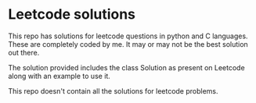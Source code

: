 # Leetcode solutions
This repo has solutions for leetcode questions in python and C languages.
These are completely coded by me. It may or may not be the best solution out there.

The solution provided includes the class Solution as present on Leetcode along with an example to use it.

This repo doesn't contain all the solutions for leetcode problems.

